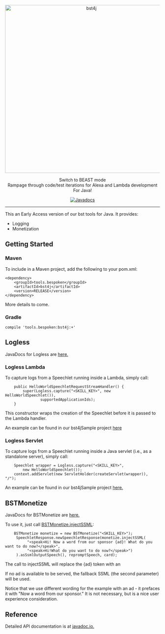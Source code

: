 <p align="center">
  <a href="https://bespoken.tools/">
    <img alt="bst4j" src="https://bespoken.tools/assets/bst-cli-9f9b8d685e450d33985b23d86505ffd7217635305f126625bc992b0865ff7a4d.png" width="546">
  </a>
</p>

<p align="center">
  Switch to BEAST mode<br>
  Rampage through code/test iterations for Alexa and Lambda development<br>
  For Java!
</p>

<p align="center">
    <a href="https://www.javadoc.io/doc/tools.bespoken/bst4j">
        <img src="https://www.javadoc.io/badge/tools.bespoken/bst4j.svg" alt="Javadocs">
    </a>
</p>

---
This an Early Access version of our bst tools for Java. It provides:
* Logging
* Monetization

## Getting Started
### Maven
To include in a Maven project, add the following to your pom.xml:  
```
<dependency>
    <groupId>tools.bespoken</groupId>
    <artifactId>bst4j</artifactId>
    <version>RELEASE</version>
</dependency>
```
More details to come.

### Gradle
```
compile 'tools.bespoken:bst4j:+'
```

## Logless
JavaDocs for Logless are [here.](https://static.javadoc.io/tools.bespoken/bst4j/0.1.18/tools/bespoken/logless/Logless.html)

### Logless Lambda
To capture logs from a Speechlet running inside a Lambda, simply call:  
```
    public HelloWorldSpeechletRequestStreamHandler() {
        super(Logless.capture("<SKILL_KEY>", new HelloWorldSpeechlet()),
                supportedApplicationIds);
    }
```
This constructor wraps the creation of the Speechlet before it is passed to the Lambda handler.

An example can be found in our bst4jSample project [here](https://github.com/bespoken/bst4jSample/blob/master/src/main/java/tools/bespoken/sample/HelloWorldSpeechletRequestStreamHandler.java#L39)

### Logless Servlet
To capture logs from a Speechlet running inside a Java servlet (i.e., as a standalone server), simply call:  
```
    Speechlet wrapper = Logless.capture("<SKILL_KEY>", 
        new HelloWorldSpeechlet());
    context.addServlet(new ServletHolder(createServlet(wrapper)), "/");
```

An example can be found in our bst4jSample project [here.](https://github.com/bespoken/bst4jSample/blob/master/src/main/java/tools/bespoken/sample/Launcher.java#L58)

## BSTMonetize
JavaDocs for BSTMonetize are [here.](https://static.javadoc.io/tools.bespoken/bst4j/0.1.18/tools/bespoken/client/BSTMonetize.html)

To use it, just call [BSTMonetize.injectSSML](https://static.javadoc.io/tools.bespoken/bst4j/0.1.18/tools/bespoken/client/BSTMonetize.html#injectSSML-java.lang.String-java.lang.String-):
```
    BSTMonetize monetize = new BSTMonetize("<SKILL_KEY>");
     SpeechletResponse.newSpeechletResponse(monetize.injectSSML(
          "<speak>Hi! Now a word from our sponsor {ad}! What do you want to do now?</speak>",
          "<speak>Hi!What do you want to do now?</speak>")
     ).asSsmlOutputSpeech(), repromptSpeech, card);
```

The call to injectSSML will replace the {ad} token with an <audio> tag for the advertisement.

If no ad is available to be served, the fallback SSML (the second parameter) will be used.

Notice that we use different wording for the example with an ad - it prefaces it with "Now a word from our sponsor." 
It is not necessary, but is a nice user experience consideration.

## Reference
Detailed API documentation is at [javadoc.io.](https://www.javadoc.io/doc/tools.bespoken/bst4j/)
